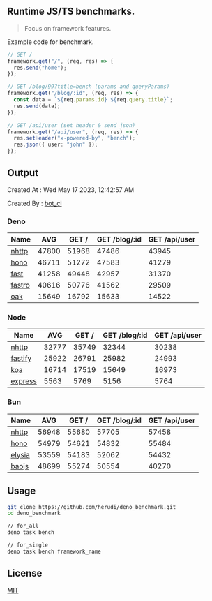 ## Runtime JS/TS benchmarks.

> Focus on framework features.

Example code for benchmark.
```ts
// GET /
framework.get("/", (req, res) => {
  res.send("home");
});

// GET /blog/99?title=bench (params and queryParams)
framework.get("/blog/:id", (req, res) => {
  const data = `${req.params.id} ${req.query.title}`;
  res.send(data);
});

// GET /api/user (set header & send json)
framework.get("/api/user", (req, res) => {
  res.setHeader("x-powered-by", "bench");
  res.json({ user: "john" });
});
```

## Output
Created At : Wed May 17 2023, 12:42:57 AM

Created By : [bot_ci](https://github.com/herudi/deno_benchmarks/commits?author=github-actions%5Bbot%5D)


### Deno
|Name|AVG|GET /|GET /blog/:id|GET /api/user|
|----|----|----|----|----|
|[nhttp](https://github.com/nhttp/nhttp)|47800|51968|47486|43945|
|[hono](https://github.com/honojs/hono)|46711|51272|47583|41279|
|[fast](https://github.com/danteissaias/fast)|41258|49448|42957|31370|
|[fastro](https://github.com/fastrodev/fastro)|40616|50776|41562|29509|
|[oak](https://github.com/oakserver/oak)|15649|16792|15633|14522|
  


### Node
|Name|AVG|GET /|GET /blog/:id|GET /api/user|
|----|----|----|----|----|
|[nhttp](https://github.com/nhttp/nhttp)|32777|35749|32344|30238|
|[fastify](https://github.com/fastify/fastify)|25922|26791|25982|24993|
|[koa](https://github.com/koajs/koa)|16714|17519|15649|16973|
|[express](https://github.com/expressjs/express)|5563|5769|5156|5764|
  


### Bun
|Name|AVG|GET /|GET /blog/:id|GET /api/user|
|----|----|----|----|----|
|[nhttp](https://github.com/nhttp/nhttp)|56948|55680|57705|57458|
|[hono](https://github.com/honojs/hono)|54979|54621|54832|55484|
|[elysia](https://github.com/elysiajs/elysia)|53559|54183|52062|54432|
|[baojs](https://github.com/mattreid1/baojs)|48699|55274|50554|40270|
  



## Usage

```bash
git clone https://github.com/herudi/deno_benchmark.git
cd deno_benchmark

// for_all
deno task bench

// for_single
deno task bench framework_name
```

## License

[MIT](LICENSE)

